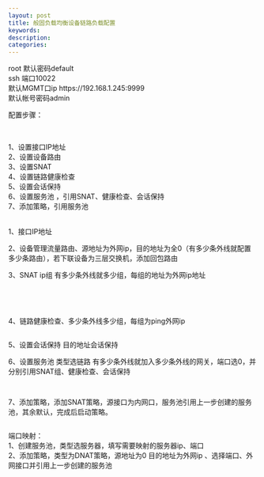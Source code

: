 ```yaml
---
layout: post
title: 般固负载均衡设备链路负载配置
keywords:
description:
categories:
---
```

<p>root 默认密码default<br />ssh 端口10022<br />默认MGMT口ip https://192.168.1.245:9999 <br />默认帐号密码admin</p>
<p>配置步骤：</p>
<p>&nbsp;</p>
<p>1、设置接口IP地址<br />2、设置设备路由<br />3、设置SNAT<br />4、设置链路健康检查<br />5、设置会话保持<br />6、设置服务池 ，引用SNAT、健康检查、会话保持<br />7、添加策略，引用服务池</p>
<p><br />1、接口IP地址</p>
<p><img src="/images/blog/725676-20151130213035187-1240393439.png" alt="" /><br />2、设备管理流量路由、源地址为外网ip，目的地址为全0（有多少条外线就配置多少条路由），若下联设备为三层交换机，添加回包路由</p>
<p><img src="/images/blog/725676-20151130213131062-1326730080.png" alt="" /><br />3、SNAT ip组 有多少条外线就多少组，每组的地址为外网ip地址</p>
<p>&nbsp;</p>
<p><img src="/images/blog/725676-20151130213242718-147798150.png" alt="" /></p>
<p><img src="/images/blog/725676-20151130213322890-577143899.png" alt="" /></p>
<p>4、链路健康检查、多少条外线多少组，每组为ping外网ip</p>
<p><img src="/images/blog/725676-20151130213430093-1820520535.png" alt="" /></p>
<p><img src="/images/blog/725676-20151130213507296-1743208009.png" alt="" /><br />5、设置会话保持  目的地址会话保持</p>
<p><img src="/images/blog/725676-20151130213546999-796290229.png" alt="" /><br />6、设置服务池 类型选链路 有多少条外线就加入多少条外线的网关，端口选0，并分别引用SNAT组、健康检查、会话保持</p>
<p><img src="/images/blog/725676-20151130213704265-2109112736.png" alt="" /></p>
<p><img src="/images/blog/725676-20151130213808640-894725485.png" alt="" /></p>
<p>7、添加策略，添加SNAT策略，源接口为内网口，服务池引用上一步创建的服务池，其余默认，完成后启动策略。</p>
<p><img src="/images/blog/725676-20151130213852718-1875990426.png" alt="" /></p>
<p>端口映射：<br />1、创建服务池，类型选服务器，填写需要映射的服务器ip、端口<br />2、添加策略，类型为DNAT策略，源地址为0 目的地址为外网ip 、选择端口、外网接口并引用上一步创建的服务池</p>
    

